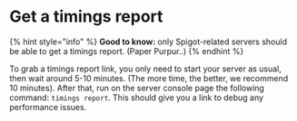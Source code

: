 # Get a timings report

{% hint style="info" %}
**Good to know:** only Spigot-related servers should be able to get a timings report. (Paper Purpur..)
{% endhint %}

To grab a timings report link, you only need to start your server as usual, then wait around 5-10 minutes. (The more time, the better, we recommend 10 minutes). After that, run on the server console page the following command: `timings report`. This should give you a link to debug any performance issues.
